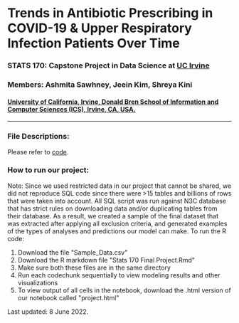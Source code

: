 # Trends in Antibiotic Prescribing in COVID-19 & Upper Respiratory Infection Patients Over Time

### STATS 170: Capstone Project in Data Science at [UC Irvine](https://uci.edu/)

### Members: Ashmita Sawhney, Jeein Kim, Shreya Kini

#### [University of California, Irvine, Donald Bren School of Information and Computer Sciences (ICS), Irvine, CA, USA.](https://www.ics.uci.edu/)

---

### File Descriptions: 

Please refer to [code](/code).

### How to run our project:

Note: Since we used restricted data in our project that cannot be shared, we did not reproduce SQL code since there were >15 tables and billions of rows that were taken into account. All SQL script was run against N3C database that has strict rules on downloading data and/or duplicating tables from their database. As a result, we created a sample of the final dataset that was extracted after applying all exclusion criteria, and generated examples of the types of analyses and predictions our model can make. To run the R code:

  1. Download the file "Sample_Data.csv"
  2. Download the R markdown file "Stats 170 Final Project.Rmd" 
  3. Make sure both these files are in the same directory
  4. Run each codechunk sequentially to view modeling results and other visualizations
  5. To view output of all cells in the notebook, download the .html version of our notebook called "project.html" 



Last updated: 8 June 2022.
